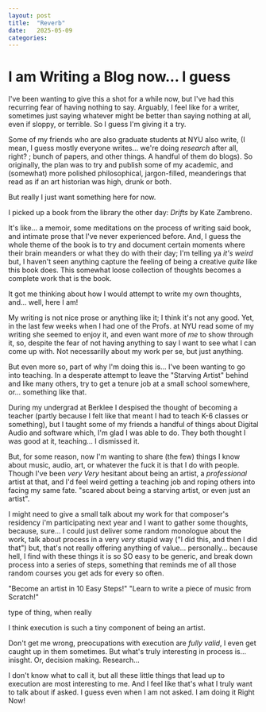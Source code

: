 ```yaml
---
layout: post
title:  "Reverb"
date:   2025-05-09
categories:
---
```


# I am Writing a Blog now... I guess


I've been wanting to give this a shot for a while now, but I've had this recurring fear of having nothing to say.
Arguably, I feel like for a writer, sometimes just saying whatever might be better than saying nothing at all, even if sloppy, or terrible. 
So I guess I'm giving it a try. 

Some of my friends who are also graduate students at NYU also write, (I mean, I guess mostly everyone writes... we're doing *research* after all, right? ; bunch of papers, and other things. A handful of them do blogs). 
So originally, the plan was to try and publish some of my academic, and (somewhat) more polished philosophical, jargon-filled, meanderings that read as if an art historian was high, drunk or both. 

But really I just want something here for now. 

I picked up a book from the library the other day:
*Drifts* by Kate Zambreno. 

It's like... a memoir, some meditations on the process of writing said book, and intimate prose that I've never experienced before. 
And, I guess the whole theme of the book is to try and document certain moments where their brain meanders or what they do with their day; I'm telling ya *it's weird*
but, I haven't seen anything capture the feeling of being a creative *quite* like this book does. 
This somewhat loose collection of thoughts becomes a complete work that is the book.

It got me thinking about how I would attempt to write my own thoughts, and... well, here I am! 

My writing is not nice prose or anything like it; I think it's not any good. Yet, in the last few weeks when I had one of the Profs. at NYU read some of my writing she seemed to enjoy it, and even want more of *me* to show through it, so, despite the fear of not having anything to say I want to see what I can come up with. Not necessarilly about my work per se, but just anything. 

But even more so, part of why I'm doing this is... I've been wanting to go into teaching. In a desperate attempt to leave the "Starving Artist" behind and 
like many others, try to get a tenure job at a small school somewhere, or... something like that. 

During my undergrad at Berklee I despised the thought of becoming a teacher (partly because I felt like that meant I had to teach K-6 classes or something), but I taught some of my friends a handful of things about Digital Audio and software which, I'm glad I was able to do. They both thought I was good at it, teaching... 
I dismissed it. 

But, for some reason, now I'm wanting to share (the few) things I know about music, audio, art, or whatever the fuck it is that I do with people.
Though I've been *very* *Very* hesitant about being an artist, a *professional* artist at that, and I'd feel weird getting a teaching job and roping others into facing my same fate. 
"scared about being a starving artist, or even just an artist".

I might need to give a small talk about my work for that composer's residency i'm participating next year and I want to gather some thoughts, because, sure... I could just deliver some random monologue about the work, talk about process in a very *very* stupid way ("I did this, and then I did that") but, that's not really offering anything of value... personally... because hell, I find with these things it is so SO easy to be generic, and break down process into a series of steps, something that reminds me of all those random courses you get ads for every so often.

"Become an artist in 10 Easy Steps!" 
"Learn to write a piece of music from Scratch!" 

type of thing, 
when really 

I think execution is such a tiny component of being an artist. 

Don't get me wrong, preocupations with execution are *fully valid*, I even get caught up in them sometimes. 
But what's truly interesting in process is... inisght. 
Or, decision making. 
Research...

I don't know what to call it, but 
all these little things that lead up to execution are most interesting to me. And I feel like that's what I truly want to talk about if asked. I guess even when I am not asked. 
I am doing it Right Now!

